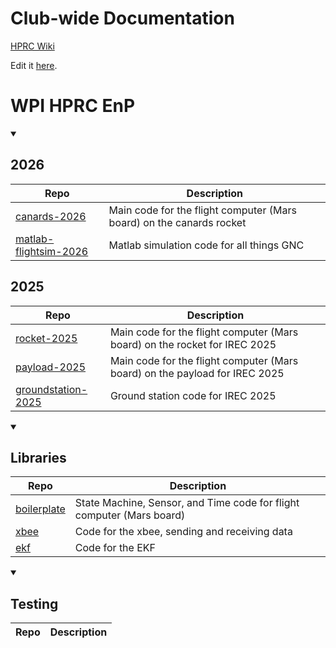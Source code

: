 # Club-wide Documentation
[HPRC Wiki](https://wpihprc-wiki.readthedocs.io/en/latest/#)

Edit it [here](https://github.com/WPI-HPRC/hprc_wiki).

# WPI HPRC EnP

<details open>

<summary>

## 2026

|Repo|Description|
|----|-----------|
|[canards-2026](https://github.com/WPI-HPRC/canards-2026)|Main code for the flight computer (Mars board) on the canards rocket|
|[matlab-flightsim-2026](https://github.com/WPI-HPRC/matlab-flightsim-2026)|Matlab simulation code for all things GNC

## 2025
  
</summary>
  
|Repo|Description|
|----|-----------|
|[rocket-2025](https://github.com/wpi-hprc/rocket-2025)|Main code for the flight computer (Mars board) on the rocket for IREC 2025|
|[payload-2025](https://github.com/wpi-hprc/payload-2025)|Main code for the flight computer (Mars board) on the payload for IREC 2025|
|[groundstation-2025](https://github.com/WPI-HPRC/groundstation-2025)|Ground station code for IREC 2025|
  
</details>

<details open>

<summary>

## Libraries
  
</summary>
  
|Repo|Description|
|----|-----------|
|[boilerplate](https://github.com/WPI-HPRC/boilerplate)|State Machine, Sensor, and Time code for flight computer (Mars board)|
|[xbee](https://github.com/WPI-HPRC/xbee)|Code for the xbee, sending and receiving data|
|[ekf](https://github.com/WPI-HPRC/ekf-implementation)|Code for the EKF|

</details>

<details open>

<summary>

## Testing
  
</summary>
  
|Repo|Description|
|----|-----------|

</details>

